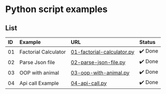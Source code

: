 # Python script examples

## List

| ID  | Example              | URL                                                        | Status  |
| :-- | :------------------- | :--------------------------------------------------------- | :------ |
| 01  | Factorial Calculator | [01-factorial-calculator.py](./01-factorial-calculator.py) | ✔️ Done |
| 02  | Parse Json file      | [02-parse-json-file.py](./02-parse-json-file.py)           | ✔️ Done |
| 03  | OOP with animal      | [03-oop-with-animal.py](./03-oop-with-animal.py)           | ✔️ Done |
| 04  | Api call Example     | [04-api-call.py](./04-api-call.py)                         | ✔️ Done |
